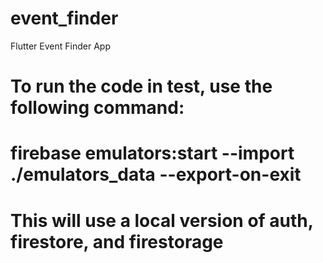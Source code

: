 # event_finder

Flutter Event Finder App

# To run the code in test, use the following command:

# firebase emulators:start --import ./emulators_data --export-on-exit

# This will use a local version of auth, firestore, and firestorage
